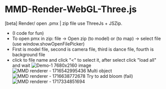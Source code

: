 # MMD-Render-WebGL-Three.js
[beta] Render/ open .pmx | zip file use ThreeJs + JSZip.
- (I code for fun)
- To open pmx in zip: file -> Open zip (to model) or (to map) -> select file (use window.showOpenFilePicker)
- First is model file, second is camera file, third is dance file, fourth is background file
- click to file name and click "<" to select it, after select click "load all" and wait
![Demo-1](https://github.com/anhhao00777/MMD-Render-WebGL-Three.js/assets/106489200/219db686-7c24-42db-b2ab-e126bad625bc)
7680x2160 image 
![MMD renderer - 1716542995436](https://github.com/anhhao00777/MMD-Render-WebGL-Three.js/assets/106489200/3139f90a-71ad-4ab0-b086-acc05507623f)
Multi object
![MMD renderer - 1716638772678](https://github.com/anhhao00777/MMD-Render-WebGL-Three.js/assets/106489200/bb96b4a8-598d-47a3-a750-e45738c3b85e)
Try to add bloom (fail)
![MMD renderer - 1717334851694](https://github.com/anhhao00777/MMD-Render-WebGL-Three.js/assets/106489200/dda6e43e-53d5-4c90-b624-294dfa1a977d)

